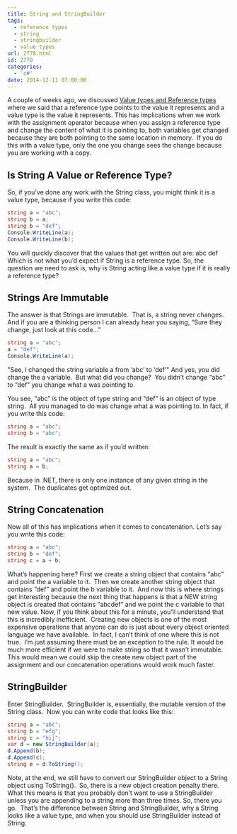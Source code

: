 ```yaml
---
title: String and StringBuilder
tags:
  - reference types
  - string
  - stringbuilder
  - value types
url: 2778.html
id: 2778
categories:
  - 'c#'
date: 2014-12-11 07:00:00
---
```


A couple of weeks ago, we discussed [Value types and Reference types](/value-type-vs-reference-type/) where we said that a reference type points to the value it represents and a value type is the value it represents. This has implications when we work with the assignment operator because when you assign a reference type and change the content of what it is pointing to, both variables get changed because they are both pointing to the same location in memory.  If you do this with a value type, only the one you change sees the change because you are working with a copy.

<!-- more -->

Is String A Value or Reference Type?
------------------------------------

So, if you’ve done any work with the String class, you might think it is a value type, because if you write this code:

``` csharp
string a = "abc";
string b = a;
string b = "def";
Console.WriteLine(a);
Console.WriteLine(b);
```

You will quickly discover that the values that get written out are: abc def Which is not what you’d expect if String is a reference type. So, the question we need to ask is, why is String acting like a value type if it is really a reference type?

Strings Are Immutable
---------------------

The answer is that Strings are immutable.  That is, a string never changes.  And if you are a thinking person I can already hear you saying, “Sure they change, just look at this code…”

``` csharp
string a = "abc";
a = "def";
Console.WriteLine(a);
```
"See, I changed the string variable a from ‘abc’ to ‘def’" And yes, you did change the a variable.  But what did you change?  You didn’t change “abc” to “def” you change what a was pointing to.

You see, “abc” is the object of type string and “def” is an object of type string.  All you managed to do was change what a was pointing to. In fact, if you write this code:

``` csharp
string a = "abc";
string b = "abc";
```

The result is exactly the same as if you’d written:

``` csharp
string a = "abc";
string a = b;
```

Because in .NET, there is only one instance of any given string in the system.  The duplicates get optimized out.

String Concatenation
--------------------

Now all of this has implications when it comes to concatenation. Let’s say you write this code:

``` csharp
string a = "abc";
string b = "def";
string c = a + b;
```

What’s happening here? First we create a string object that contains “abc” and point the a variable to it.  Then we create another string object that contains “def” and point the b variable to it.  And now this is where strings get interesting because the next thing that happens is that a NEW string object is created that contains “abcdef” and we point the c variable to that new value. Now, if you think about this for a minute, you’ll understand that this is incredibly inefficient.  Creating new objects is one of the most expensive operations that anyone can do is just about every object oriented language we have available.  In fact, I can’t think of one where this is not true.  I’m just assuming there must be an exception to the rule. It would be much more efficient if we were to make string so that it wasn’t immutable.  This would mean we could skip the create new object part of the assignment and our concatenation operations would work much faster.

StringBuilder
-------------

Enter StringBuilder.  StringBuilder is, essentially, the mutable version of the String class.  Now you can write code that looks like this:

``` csharp
string a = "abc";
string b = "efg";
string c = "hij";
var d = new StringBuilder(a);
d.Append(b);
d.Append(c);
string e = d.ToString();
```

Note, at the end, we still have to convert our StringBuilder object to a String object using ToString().  So, there is a new object creation penalty there.  What this means is that you probably don’t want to use a StringBuilder unless you are appending to a string more than three times. So, there you go.  That’s the difference between String and StringBuilder, why a String looks like a value type, and when you should use StringBuilder instead of String.
